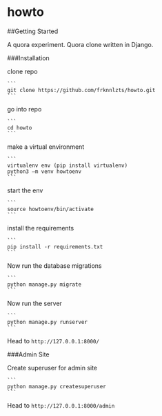 # howto

##Getting Started

A quora experiment. Quora clone written in Django.

###Installation

clone repo

	```
	git clone https://github.com/frknnlzts/howto.git
	```

go into repo

	```
	cd howto
	```

make a virtual environment

	```
	virtualenv env (pip install virtualenv)
	python3 –m venv howtoenv
	```

start the env

	```
	source howtoenv/bin/activate
	```

install the requirements
	
	```
	pip install -r requirements.txt
	```

Now run the database migrations

	```
	python manage.py migrate
	```

Now run the server

	```
	python manage.py runserver
	```

Head to `http://127.0.0.1:8000/`


###Admin Site

Create superuser for admin site

	```
	python manage.py createsuperuser
	```
	
Head to `http://127.0.0.1:8000/admin`
